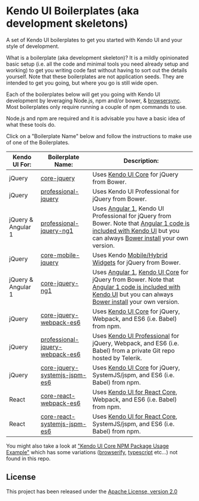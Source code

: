 # Kendo UI Boilerplates (aka development skeletons)

A set of Kendo UI boilerplates to get you started with Kendo UI and your style of development.

What is a boilerplate (aka development skeleton)? It is a mildly opinionated basic setup (i.e. all the code and minimal tools you need already setup and working) to get you writing code fast without having to sort out the details yourself. Note that these boilerplates are not application seeds. They are intended to get you going, but where you go is still wide open.

Each of the boilerplates below will get you going with Kendo UI development by leveraging Node.js, npm and/or bower, & [browsersync](https://www.browsersync.io/). Most boilerplates only require running a couple of npm commands to use.

Node.js and npm are required and it is advisable you have a basic idea of what these tools do.

Click on a "Boilerplate Name" below and follow the instructions to make use of one of the Boilerplates.

Kendo UI For:         | Boilerplate Name:           | Description:
--------------------- | --------------------------- | -------------
jQuery                | [core-jquery](core-jquery/) | Uses [Kendo UI Core](https://github.com/telerik/kendo-ui-core) for jQuery from Bower.
jQuery                | [professional-jquery](professional-jquery/)  |  Uses Kendo UI Professional for jQuery from Bower.
jQuery & Angular 1    | [professional-jquery-ng1](professional-jquery-ng1/) | Uses [Angular 1](http://www.telerik.com/kendo-ui/angularjs-and-kendo-ui-framework-integration), Kendo UI Professional for jQuery from Bower. Note that [Angular 1 code is included with Kendo UI](http://kendo.cdn.telerik.com/2016.1.226/js/angular.min.js) but you can always [Bower install](https://github.com/angular/bower-angular) your own version.
jQuery                | [core-mobile-jquery](core-mobile-jquery/) | Uses Kendo [Mobile/Hybrid Widgets](http://demos.telerik.com/kendo-ui/m/index) for jQuery from Bower.
jQuery & Angular 1    | [core-jquery-ng1](core-jquery-ng1/) | Uses [Angular 1](http://www.telerik.com/kendo-ui/angularjs-and-kendo-ui-framework-integration), [Kendo UI Core](https://github.com/telerik/kendo-ui-core) for jQuery from Bower. Note that [Angular 1 code is included with Kendo UI](http://kendo.cdn.telerik.com/2016.1.226/js/angular.min.js) but you can always [Bower install](https://github.com/angular/bower-angular) your own version.
jQuery                | [core-jquery-webpack-es6](core-jquery-webpack-es6/) | Uses [Kendo UI Core](https://github.com/telerik/kendo-ui-core) for jQuery, Webpack, and ES6 (i.e. Babel) from npm.
jQuery                | [professional-jquery-webpack-es6](professional-jquery-webpack-es6/) | Uses [Kendo UI Professional](http://www.telerik.com/kendo-ui) for jQuery, Webpack, and ES6 (i.e. Babel) from a private Git repo hosted by Telerik.
jQuery                | [core-jquery-systemjs-jspm-es6](core-jquery-systemjs-jspm-es6/) | Uses [Kendo UI Core](https://github.com/telerik/kendo-ui-core) for jQuery, SystemJS/jspm, and ES6 (i.e. Babel) from npm.
React                 | [core-react-webpack-es6](core-react-webpack-es6/) | Uses [Kendo UI for React Core](https://github.com/telerik/kendo-ui-core), Webpack, and ES6 (i.e. Babel) from npm.
React                 | [core-react-systemjs-jspm-es6](core-react-systemjs-jspm-es6/) | Uses [Kendo UI for React Core](https://github.com/telerik?utf8=%E2%9C%93&query=react), SystemJS/jspm,  and ES6 (i.e. Babel) from npm.

You might also take a look at ["Kendo UI Core NPM Package Usage Example"](https://github.com/telerik/kendo-ui-npm-example) which has some variations ([browserify](http://browserify.org/), [typescript](https://www.typescriptlang.org/) etc...) not found in this repo.

## License

This project has been released under the [Apache License, version 2.0](http://www.apache.org/licenses/LICENSE-2.0.html)
